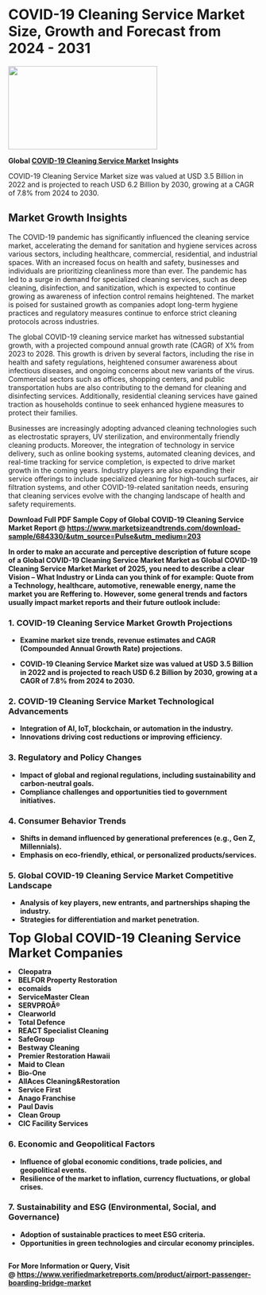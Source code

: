 <H1>COVID-19 Cleaning Service Market Size, Growth and Forecast from 2024 - 2031</H1><img class="aligncenter size-medium wp-image-584254" src="https://thirdeyenews.in/wp-content/uploads/2024/09/Global-Market-Research-300x168.jpeg" alt="" width="300" height="168" /><p><strong>Global&nbsp;<a href="https://www.marketsizeandtrends.com/download-sample/684330/&amp;utm_source=Pulse&amp;utm_medium=203">COVID-19 Cleaning Service Market</a> Insights</strong></p><p>COVID-19 Cleaning Service Market size was valued at USD 3.5 Billion in 2022 and is projected to reach USD 6.2 Billion by 2030, growing at a CAGR of 7.8% from 2024 to 2030.</p><p><h2>Market Growth Insights</h2> <p>The COVID-19 pandemic has significantly influenced the cleaning service market, accelerating the demand for sanitation and hygiene services across various sectors, including healthcare, commercial, residential, and industrial spaces. With an increased focus on health and safety, businesses and individuals are prioritizing cleanliness more than ever. The pandemic has led to a surge in demand for specialized cleaning services, such as deep cleaning, disinfection, and sanitization, which is expected to continue growing as awareness of infection control remains heightened. The market is poised for sustained growth as companies adopt long-term hygiene practices and regulatory measures continue to enforce strict cleaning protocols across industries.</p> <p><strong></strong></p> <p>The global COVID-19 cleaning service market has witnessed substantial growth, with a projected compound annual growth rate (CAGR) of X% from 2023 to 2028. This growth is driven by several factors, including the rise in health and safety regulations, heightened consumer awareness about infectious diseases, and ongoing concerns about new variants of the virus. Commercial sectors such as offices, shopping centers, and public transportation hubs are also contributing to the demand for cleaning and disinfecting services. Additionally, residential cleaning services have gained traction as households continue to seek enhanced hygiene measures to protect their families.</p> <p>Businesses are increasingly adopting advanced cleaning technologies such as electrostatic sprayers, UV sterilization, and environmentally friendly cleaning products. Moreover, the integration of technology in service delivery, such as online booking systems, automated cleaning devices, and real-time tracking for service completion, is expected to drive market growth in the coming years. Industry players are also expanding their service offerings to include specialized cleaning for high-touch surfaces, air filtration systems, and other COVID-19-related sanitation needs, ensuring that cleaning services evolve with the changing landscape of health and safety requirements.</p> <p><strong></p><p><span class=""><strong>Download Full PDF Sample Copy of Global COVID-19 Cleaning Service Market Report</strong> @ <a href="https://www.marketsizeandtrends.com/download-sample/684330/&amp;utm_source=Pulse&amp;utm_medium=203" target="_blank">https://www.marketsizeandtrends.com/download-sample/684330/&amp;utm_source=Pulse&amp;utm_medium=203</a></span></p><p>In order to make an accurate and perceptive description of future scope of a Global&nbsp;COVID-19 Cleaning Service Market Market as Global&nbsp;COVID-19 Cleaning Service Market Market of 2025, you need to describe a clear Vision &ndash; What Industry or Linda can you think of for example: Quote from a Technology, healthcare, automotive, renewable energy, name the market you are Reffering to. However, some general trends and factors usually impact market reports and their future outlook include:</p><h3>1.&nbsp;<strong>COVID-19 Cleaning Service Market Growth Projections</strong></h3><ul><li>Examine market size trends, revenue estimates and CAGR (Compounded Annual Growth Rate) projections.</li><li><p>COVID-19 Cleaning Service Market size was valued at USD 3.5 Billion in 2022 and is projected to reach USD 6.2 Billion by 2030, growing at a CAGR of 7.8% from 2024 to 2030.</p></li></ul><h3>2.&nbsp;<strong>COVID-19 Cleaning Service Market Technological Advancements</strong></h3><ul><li>Integration of AI, IoT, blockchain, or automation in the industry.</li><li>Innovations driving cost reductions or improving efficiency.</li></ul><h3>3.&nbsp;<strong>Regulatory and Policy Changes</strong></h3><ul><li>Impact of global and regional regulations, including sustainability and carbon-neutral goals.</li><li>Compliance challenges and opportunities tied to government initiatives.</li></ul><h3>4.&nbsp;<strong>Consumer Behavior Trends</strong></h3><ul><li>Shifts in demand influenced by generational preferences (e.g., Gen Z, Millennials).</li><li>Emphasis on eco-friendly, ethical, or personalized products/services.</li></ul><h3>5.&nbsp;<strong>Global COVID-19 Cleaning Service Market Competitive Landscape</strong></h3><ul><li>Analysis of key players, new entrants, and partnerships shaping the industry.</li><li>Strategies for differentiation and market penetration.</li></ul><p data-pm-slice="1 1 []"><span style="color: inherit; font-family: inherit; font-size: 25px;">Top Global COVID-19 Cleaning Service Market Companies</span></p><div class="" data-test-id=""><p><li>Cleopatra</li><li> BELFOR Property Restoration</li><li> ecomaids</li><li> ServiceMaster Clean</li><li> SERVPROÂ®</li><li> Clearworld</li><li> Total Defence</li><li> REACT Specialist Cleaning</li><li> SafeGroup</li><li> Bestway Cleaning</li><li> Premier Restoration Hawaii</li><li> Maid to Clean</li><li> Bio-One</li><li> AllAces Cleaning&Restoration</li><li> Service First</li><li> Anago Franchise</li><li> Paul Davis</li><li> Clean Group</li><li> CIC Facility Services</li></p></div><h3>6.&nbsp;<strong>Economic and Geopolitical Factors</strong></h3><ul><li>Influence of global economic conditions, trade policies, and geopolitical events.</li><li>Resilience of the market to inflation, currency fluctuations, or global crises.</li></ul><h3>7.&nbsp;<strong>Sustainability and ESG (Environmental, Social, and Governance)</strong></h3><ul><li>Adoption of sustainable practices to meet ESG criteria.</li><li>Opportunities in green technologies and circular economy principles.</li></ul><h2><strong style="font-size: 14px;">For More Information or Query, Visit @&nbsp;</strong><a style="background-color: #ffffff; font-size: 14px;" href="https://www.marketsizeandtrends.com/report/covid-19-cleaning-service-market/" target="_blank">https://www.verifiedmarketreports.com/product/airport-passenger-boarding-bridge-market</a></h2>
